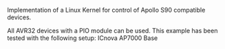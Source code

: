 Implementation of a Linux Kernel for control of Apollo S90 compatible devices.

All AVR32 devices with a PIO module can be used. This example has been tested with the following setup: ICnova AP7000 Base